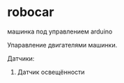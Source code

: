 # robocar
машинка под управлением arduino

Упаравление двигателями машинки.

Датчики:
1. Датчик освещённости
